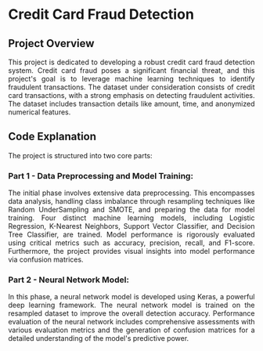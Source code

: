 # Credit Card Fraud Detection

## Project Overview
<p align="justify">
This project is dedicated to developing a robust credit card fraud detection system. Credit card fraud poses a significant financial threat, and this project's goal is to leverage machine learning techniques to identify fraudulent transactions. The dataset under consideration consists of credit card transactions, with a strong emphasis on detecting fraudulent activities. The dataset includes transaction details like amount, time, and anonymized numerical features.</p>

## Code Explanation
<p align="justify">
The project is structured into two core parts:
</p>

### Part 1 - Data Preprocessing and Model Training:
<p align="justify">
The initial phase involves extensive data preprocessing. This encompasses data analysis, handling class imbalance through resampling techniques like Random UnderSampling and SMOTE, and preparing the data for model training. Four distinct machine learning models, including Logistic Regression, K-Nearest Neighbors, Support Vector Classifier, and Decision Tree Classifier, are trained. Model performance is rigorously evaluated using critical metrics such as accuracy, precision, recall, and F1-score. Furthermore, the project provides visual insights into model performance via confusion matrices.
</p>

### Part 2 - Neural Network Model:
<p align="justify">
In this phase, a neural network model is developed using Keras, a powerful deep learning framework. The neural network model is trained on the resampled dataset to improve the overall detection accuracy. Performance evaluation of the neural network includes comprehensive assessments with various evaluation metrics and the generation of confusion matrices for a detailed understanding of the model's predictive power.</p>

